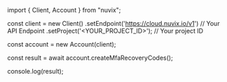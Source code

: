 import { Client, Account } from "nuvix";

const client = new Client()
.setEndpoint('https://cloud.nuvix.io/v1') // Your API Endpoint
.setProject('<YOUR_PROJECT_ID>'); // Your project ID

const account = new Account(client);

const result = await account.createMfaRecoveryCodes();

console.log(result);
